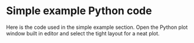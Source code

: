 # Simple example Python code

Here is the code used in the simple example section. Open the Python plot window built in editor and select the tight layout for a neat plot.
